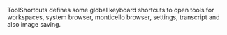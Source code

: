 ToolShortcuts defines some global keyboard shortcuts to open tools for workspaces, system browser, monticello browser, settings, transcript and also image saving. 